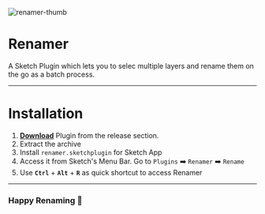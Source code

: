![renamer-thumb](https://webkul.com/blog/wp-content/uploads/2018/11/renamer-thumb.png)

# Renamer

A Sketch Plugin which lets you to selec multiple layers and rename them on the go as a batch process.

---
# Installation
1. **[Download](https://github.com/webkul/renamer/releases/download/v1.0.1/renamer.sketchplugin.zip)** Plugin from the release section.
2. Extract the archive
3. Install `renamer.sketchplugin` for Sketch App
4. Access it from Sketch's Menu Bar. Go to `Plugins` :arrow_right: `Renamer` :arrow_right: `Rename`
5. Use **`Ctrl`** + **`Alt`** + **`R`** as quick shortcut to access Renamer

---

### Happy Renaming :raised_hands: